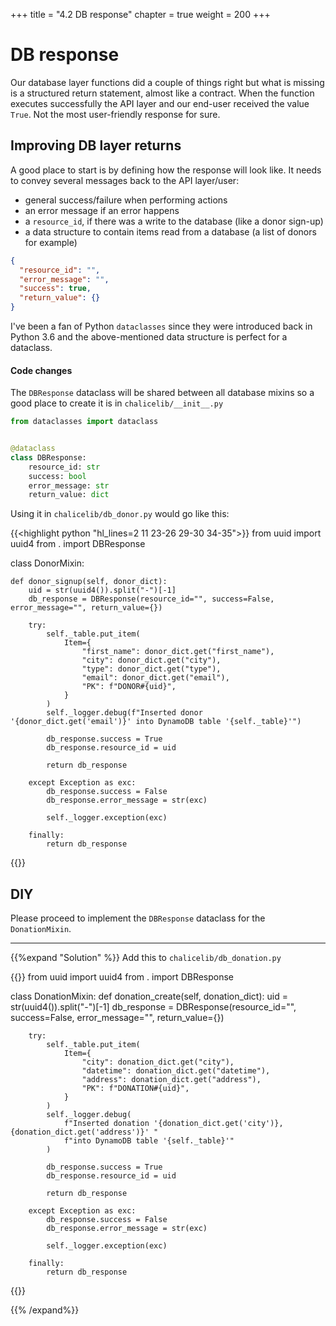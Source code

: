 +++
title = "4.2 DB response"
chapter = true
weight = 200
+++

# DB response

Our database layer functions did a couple of things right but what is missing is a structured return statement, almost
like a contract. When the function executes successfully the API layer and our end-user received the value `True`. Not
the most user-friendly response for sure.

## Improving DB layer returns

A good place to start is by defining how the response will look like. It needs to convey several messages back to the
API layer/user:

- general success/failure when performing actions
- an error message if an error happens
- a `resource_id`, if there was a write to the database (like a donor sign-up)
- a data structure to contain items read from a database (a list of donors for example)

```json
{
  "resource_id": "",
  "error_message": "",
  "success": true,
  "return_value": {}
}
```

I've been a fan of Python `dataclasses` since they were introduced back in Python 3.6 and the above-mentioned data structure
is perfect for a dataclass.

#### Code changes

The `DBResponse` dataclass will be shared between all database mixins so a good place to create it is in `chalicelib/__init__.py`

```python
from dataclasses import dataclass


@dataclass
class DBResponse:
    resource_id: str
    success: bool
    error_message: str
    return_value: dict
```

Using it in `chalicelib/db_donor.py` would go like this:

{{<highlight python "hl_lines=2 11 23-26 29-30 34-35">}}
from uuid import uuid4
from . import DBResponse


class DonorMixin:

    def donor_signup(self, donor_dict):
        uid = str(uuid4()).split("-")[-1]
        db_response = DBResponse(resource_id="", success=False, error_message="", return_value={})

        try:
            self._table.put_item(
                Item={
                    "first_name": donor_dict.get("first_name"),
                    "city": donor_dict.get("city"),
                    "type": donor_dict.get("type"),
                    "email": donor_dict.get("email"),
                    "PK": f"DONOR#{uid}",
                }
            )
            self._logger.debug(f"Inserted donor '{donor_dict.get('email')}' into DynamoDB table '{self._table}'")

            db_response.success = True
            db_response.resource_id = uid

            return db_response

        except Exception as exc:
            db_response.success = False
            db_response.error_message = str(exc)

            self._logger.exception(exc)

        finally:
            return db_response
{{</highlight>}}

## DIY

Please proceed to implement the `DBResponse` dataclass for the `DonationMixin`.

***

{{%expand "Solution" %}}
Add this to `chalicelib/db_donation.py`

{{<highlight python>}}
from uuid import uuid4
from . import DBResponse


class DonationMixin:
    def donation_create(self, donation_dict):
        uid = str(uuid4()).split("-")[-1]
        db_response = DBResponse(resource_id="", success=False, error_message="", return_value={})

        try:
            self._table.put_item(
                Item={
                    "city": donation_dict.get("city"),
                    "datetime": donation_dict.get("datetime"),
                    "address": donation_dict.get("address"),
                    "PK": f"DONATION#{uid}",
                }
            )
            self._logger.debug(
                f"Inserted donation '{donation_dict.get('city')}, {donation_dict.get('address')}' "
                f"into DynamoDB table '{self._table}'"
            )

            db_response.success = True
            db_response.resource_id = uid

            return db_response

        except Exception as exc:
            db_response.success = False
            db_response.error_message = str(exc)

            self._logger.exception(exc)

        finally:
            return db_response

{{</highlight>}}

{{% /expand%}}